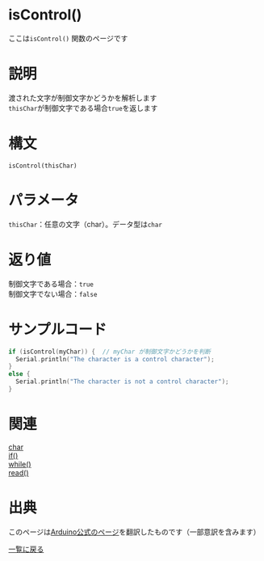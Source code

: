 # isControl()

ここは`isControl()` 関数のページです

# 説明

渡された文字が制御文字かどうかを解析します  
`thisChar`が制御文字である場合`true`を返します

# 構文

`isControl(thisChar)`

# パラメータ

`thisChar`：任意の文字（char）。データ型は`char`

# 返り値

制御文字である場合：`true`  
制御文字でない場合：`false`  

# サンプルコード

```cpp
if (isControl(myChar)) {  // myChar が制御文字かどうかを判断
  Serial.println("The character is a control character");
}
else {
  Serial.println("The character is not a control character");
}
```

# 関連

[char](./../../../constant/char)  
[if()](./../../../structure/control_structure/if)  
[while()](./../../../structure/control_structure/while)  
[read()](./../../Communication/Serial/read)  

# 出典

このページは[Arduino公式のページ](https://www.arduino.cc/reference/en/language/functions/characters/iscontrol/)を翻訳したものです（一部意訳を含みます）

[一覧に戻る](https://docs.nchlab.net/Arduino/ref/)  
